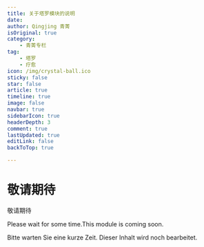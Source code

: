 ```yaml
---
title: 关于塔罗模块的说明
date: 
author: Qingjing 青菁
isOriginal: true
category: 
    - 青菁专栏
tag:
    - 塔罗
    - 疗愈
icon: /img/crystal-ball.ico
sticky: false
star: false
article: true
timeline: true
image: false
navbar: true
sidebarIcon: true
headerDepth: 3
comment: true
lastUpdated: true
editLink: false
backToTop: true

---
```




# 敬请期待

敬请期待

Please wait for some time.This module is coming soon. 

Bitte warten Sie eine kurze Zeit. Dieser Inhalt wird noch bearbeitet.
